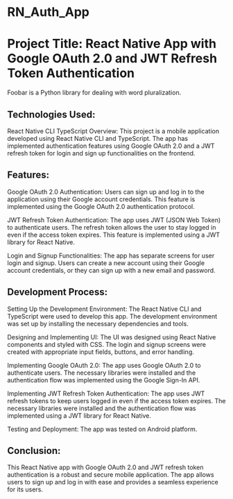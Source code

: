# RN_Auth_App
# Project Title: React Native App with Google OAuth 2.0 and JWT Refresh Token Authentication

Foobar is a Python library for dealing with word pluralization.

## Technologies Used:

React Native CLI TypeScript Overview: This project is a mobile application developed using React Native CLI and TypeScript. The app has implemented authentication features using Google OAuth 2.0 and a JWT refresh token for login and sign up functionalities on the frontend.

## Features:

Google OAuth 2.0 Authentication: Users can sign up and log in to the application using their Google account credentials. This feature is implemented using the Google OAuth 2.0 authentication protocol.

JWT Refresh Token Authentication: The app uses JWT (JSON Web Token) to authenticate users. The refresh token allows the user to stay logged in even if the access token expires. This feature is implemented using a JWT library for React Native.

Login and Signup Functionalities: The app has separate screens for user login and signup. Users can create a new account using their Google account credentials, or they can sign up with a new email and password.

## Development Process:

Setting Up the Development Environment: The React Native CLI and TypeScript were used to develop this app. The development environment was set up by installing the necessary dependencies and tools.

Designing and Implementing UI: The UI was designed using React Native components and styled with CSS. The login and signup screens were created with appropriate input fields, buttons, and error handling.

Implementing Google OAuth 2.0: The app uses Google OAuth 2.0 to authenticate users. The necessary libraries were installed and the authentication flow was implemented using the Google Sign-In API.

Implementing JWT Refresh Token Authentication: The app uses JWT refresh tokens to keep users logged in even if the access token expires. The necessary libraries were installed and the authentication flow was implemented using a JWT library for React Native.

Testing and Deployment: The app was tested on Android platform.

## Conclusion:

This React Native app with Google OAuth 2.0 and JWT refresh token authentication is a robust and secure mobile application. The app allows users to sign up and log in with ease and provides a seamless experience for its users.

